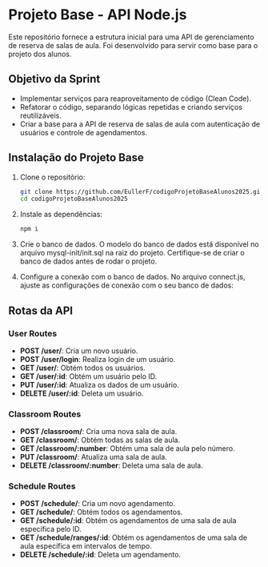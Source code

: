 # Projeto Base - API Node.js

Este repositório fornece a estrutura inicial para uma API de gerenciamento de reserva de salas de aula. Foi desenvolvido para servir como base para o projeto dos alunos.

## Objetivo da Sprint

- Implementar serviços para reaproveitamento de código (Clean Code).
- Refatorar o código, separando lógicas repetidas e criando serviços reutilizáveis.
- Criar a base para a API de reserva de salas de aula com autenticação de usuários e controle de agendamentos.

## Instalação do Projeto Base

1. Clone o repositório:
   ```sh
   git clone https://github.com/EullerF/codigoProjetoBaseAlunos2025.git
   cd codigoProjetoBaseAlunos2025

2. Instale as dependências:
   ```sh
   npm i

3. Crie o banco de dados. O modelo do banco de dados está disponível no arquivo mysql-init/init.sql na raiz do projeto. Certifique-se de criar o banco de dados antes de rodar o projeto.

4. Configure a conexão com o banco de dados. No arquivo connect.js, ajuste as configurações de conexão com o seu banco de dados:

<!--
const mysql = require('mysql2');

const pool = mysql.createPool({
  connectionLimit: 10,
  host: 'db', // IP ou localhost
  user: 'root', // Seu usuário do MySQL
  password: '?', // Sua senha do MySQL
  database: 'test' // Nome do banco de dados
});

module.exports = pool;
-->

## Rotas da API

### User Routes
- **POST /user/**: Cria um novo usuário.
- **POST /user/login**: Realiza login de um usuário.
- **GET /user/**: Obtém todos os usuários.
- **GET /user/:id**: Obtém um usuário pelo ID.
- **PUT /user/:id**: Atualiza os dados de um usuário.
- **DELETE /user/:id**: Deleta um usuário.

### Classroom Routes
- **POST /classroom/**: Cria uma nova sala de aula.
- **GET /classroom/**: Obtém todas as salas de aula.
- **GET /classroom/:number**: Obtém uma sala de aula pelo número.
- **PUT /classroom/**: Atualiza uma sala de aula.
- **DELETE /classroom/:number**: Deleta uma sala de aula.

### Schedule Routes
- **POST /schedule/**: Cria um novo agendamento.
- **GET /schedule/**: Obtém todos os agendamentos.
- **GET /schedule/:id**: Obtém os agendamentos de uma sala de aula específica pelo ID.
- **GET /schedule/ranges/:id**: Obtém os agendamentos de uma sala de aula específica em intervalos de tempo.
- **DELETE /schedule/:id**: Deleta um agendamento.
